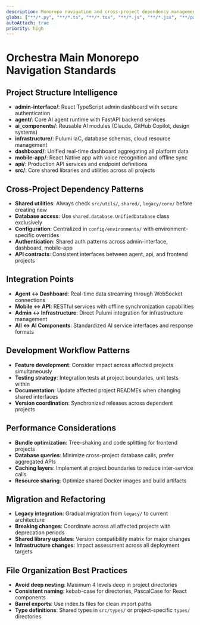 ```yaml
---
description: Monorepo navigation and cross-project dependency management for Orchestra Main
globs: ["**/*.py", "**/*.ts", "**/*.tsx", "**/*.js", "**/*.jsx", "**/package.json", "**/pyproject.toml"]
autoAttach: true
priority: high
---
```


# Orchestra Main Monorepo Navigation Standards

## Project Structure Intelligence
- **admin-interface/**: React TypeScript admin dashboard with secure authentication
- **agent/**: Core AI agent runtime with FastAPI backend services
- **ai_components/**: Reusable AI modules (Claude, GitHub Copilot, design systems)
- **infrastructure/**: Pulumi IaC, database schemas, cloud resource management
- **dashboard/**: Unified real-time dashboard aggregating all platform data
- **mobile-app/**: React Native app with voice recognition and offline sync
- **api/**: Production API services and endpoint definitions
- **src/**: Core shared libraries and utilities across all projects

## Cross-Project Dependency Patterns
- **Shared utilities**: Always check `src/utils/`, `shared/`, `legacy/core/` before creating new
- **Database access**: Use `shared.database.UnifiedDatabase` class exclusively
- **Configuration**: Centralized in `config/environments/` with environment-specific overrides
- **Authentication**: Shared auth patterns across admin-interface, dashboard, mobile-app
- **API contracts**: Consistent interfaces between agent, api, and frontend projects

## Integration Points
- **Agent ↔ Dashboard**: Real-time data streaming through WebSocket connections
- **Mobile ↔ API**: RESTful services with offline synchronization capabilities
- **Admin ↔ Infrastructure**: Direct Pulumi integration for infrastructure management
- **All ↔ AI Components**: Standardized AI service interfaces and response formats

## Development Workflow Patterns
- **Feature development**: Consider impact across affected projects simultaneously
- **Testing strategy**: Integration tests at project boundaries, unit tests within
- **Documentation**: Update affected project READMEs when changing shared interfaces
- **Version coordination**: Synchronized releases across dependent projects

## Performance Considerations
- **Bundle optimization**: Tree-shaking and code splitting for frontend projects
- **Database queries**: Minimize cross-project database calls, prefer aggregated APIs
- **Caching layers**: Implement at project boundaries to reduce inter-service calls
- **Resource sharing**: Optimize shared Docker images and build artifacts

## Migration and Refactoring
- **Legacy integration**: Gradual migration from `legacy/` to current architecture
- **Breaking changes**: Coordinate across all affected projects with deprecation periods
- **Shared library updates**: Version compatibility matrix for major changes
- **Infrastructure changes**: Impact assessment across all deployment targets

## File Organization Best Practices
- **Avoid deep nesting**: Maximum 4 levels deep in project directories
- **Consistent naming**: kebab-case for directories, PascalCase for React components
- **Barrel exports**: Use index.ts files for clean import paths
- **Type definitions**: Shared types in `src/types/` or project-specific `types/` directories 